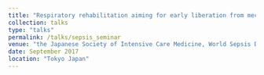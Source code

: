 ```yaml
---
title: "Respiratory rehabilitation aiming for early liberation from mechanical ventilation for patients suffering from sepsis"
collection: talks
type: "talks"
permalink: /talks/sepsis_seminar
venue: "the Japanese Society of Intensive Care Medicine, World Sepsis Day-related seminar"
date: September 2017
location: "Tokyo Japan"
---
```


